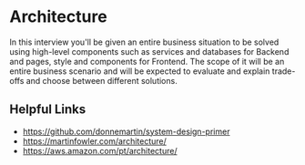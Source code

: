 # Architecture

In this interview you'll be given an entire business situation to be solved using high-level
components such as services and databases for Backend and pages, style and components for
Frontend. The scope of it will be an entire business scenario and will be expected to evaluate and
explain trade-offs and choose between different solutions.

## Helpful Links
- https://github.com/donnemartin/system-design-primer
- https://martinfowler.com/architecture/
- https://aws.amazon.com/pt/architecture/
